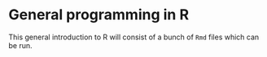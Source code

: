 # General programming in R

This general introduction to R will consist of a bunch of `Rmd` files which can be run.
